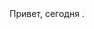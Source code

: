 <head></head>

<body class="page_bg">
    Привет, сегодня
    <?php echo date('l, F jS, Y'); ?>.
</body>

</html>
